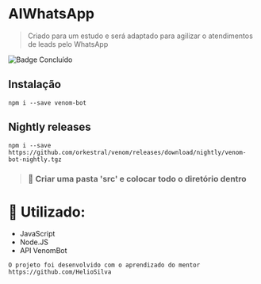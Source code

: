 # AIWhatsApp

> Criado para um estudo e será adaptado para agilizar o atendimentos de leads pelo WhatsApp

![Badge Concluído](http://img.shields.io/static/v1?label=PROJETO&message=CONCLUÍDO&color=GREEN&style=for-the-badge)


## Instalação
```
npm i --save venom-bot
```

## Nightly releases
```
npm i --save https://github.com/orkestral/venom/releases/download/nightly/venom-bot-nightly.tgz
```
> ### :open_file_folder: Criar uma pasta 'src' e colocar todo o diretório dentro

# :mag_right: Utilizado:

<ul>
<li>JavaScript</li>
<li>Node.JS</li>
<li>API VenomBot</li>
</ul>

```O projeto foi desenvolvido com o aprendizado do mentor https://github.com/HelioSilva```
